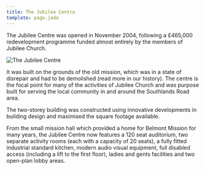 ```yaml
---
title: The Jubilee Centre
template: page.jade
---
```


The Jubilee Centre was opened in November 2004, following a £465,000 redevelopment programme funded almost entirely by the members of Jubilee Church. 

![The Jubilee Centre](/img/jubilee_centre.jpg)

It was built on the grounds of the old mission, which was in a state of disrepair and had to be demolished (read more in our history). The centre is the focal point for many of the activities of Jubilee Church and was purpose built for serving the local community in and around the Southlands Road area.

The two-storey building was constructed using innovative developments in building design and maximised the square footage available.

From the small mission hall which provided a home for Belmont Mission for many years, the Jubilee Centre now features a 120 seat auditorium, two separate activity rooms (each with a capacity of 20 seats), a fully fitted industrial standard kitchen, modern audio visual equipment, full disabled access (including a lift to the first floor), ladies and gents facilities and two open-plan lobby areas.
